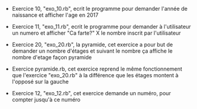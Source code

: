 - Exercice 10, "exo_10.rb", ecrit le programme pour demander l'année de naissance et afficher l'age en 2017

- Exercice 11, "exo_11.rb", ecrit le programme pour demander à l'utilisateur un numero et afficher "Ca farte?" X le nombre inscrit par l'utilisateur

- Exercice 20, "exo_20.rb", la pyramide, cet exercice a pour but de demander un nombre d'étages et suivant le nombre ça affiche le nombre d'etage façon pyramide

- Exercice pyramide.rb, cet exercice reprend le même fonctionnement que l'exercice "exo_20.rb" à la différence que les étages montent à l'opposé sur la gauche

- Exercice 12, "exo_12.rb", cet exercice demande un numéro, pour compter jusqu'à ce numéro


